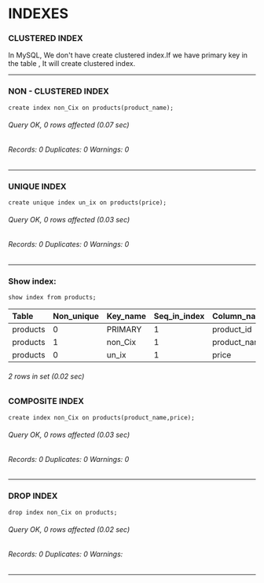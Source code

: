 # INDEXES
### CLUSTERED INDEX

In MySQL, We don't have create clustered index.If we have primary key in the table , It will create clustered index.
****

### NON - CLUSTERED INDEX

```
create index non_Cix on products(product_name);
```
###### Query OK, 0 rows affected (0.07 sec)
###### Records: 0  Duplicates: 0  Warnings: 0
****

### UNIQUE INDEX
```
create unique index un_ix on products(price);
```

###### Query OK, 0 rows affected (0.03 sec)
###### Records: 0  Duplicates: 0  Warnings: 0
****

### Show index:
```
show index from products;
```


| Table    | Non_unique | Key_name | Seq_in_index | Column_name  | Collation | Cardinality | Sub_part | Packed | Null | Index_type | Comment | Index_comment | Visible | Expression |
|:---------|:-----------|:---------|:-------------|:-------------|:----------|:------------|:---------|:-------|:-----|:-----------|:-------|:--------------|:--------|:-----------|
| products |          0 | PRIMARY  |            1 | product_id   | A         |           0 |     NULL |   NULL |      | BTREE      |         |               | YES     | NULL       |
| products |          1 | non_Cix  |            1 | product_name | A         |           0 |     NULL |   NULL |      | BTREE      |         |               | YES     | NULL       |
| products |          0 | un_ix    |            1 | price        | A         |           0 |     NULL |   NULL |      | BTREE      |         |               | YES     | NULL       |

###### 2 rows in set (0.02 sec)

### COMPOSITE INDEX

```
create index non_Cix on products(product_name,price);
```
###### Query OK, 0 rows affected (0.03 sec)
###### Records: 0  Duplicates: 0  Warnings: 0
****

### DROP INDEX

```
drop index non_Cix on products;
```
###### Query OK, 0 rows affected (0.02 sec)
###### Records: 0  Duplicates: 0  Warnings:
****